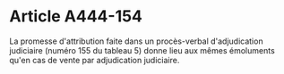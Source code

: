 # Article A444-154

La promesse d'attribution faite dans un procès-verbal d'adjudication judiciaire (numéro 155 du tableau 5) donne lieu aux mêmes émoluments qu'en cas de vente par adjudication judiciaire.
